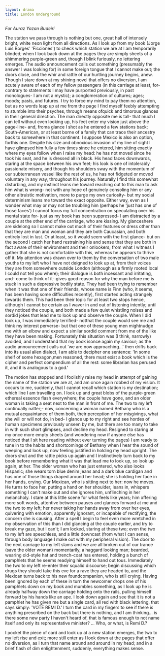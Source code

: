 ```yaml
---
layout: drama
title: London Underground
---
```


_For Auraz Yazan Budeiri_

The station we pass through is nothing but one, great hall of intensely bright, white neon light from all directions. As I look up from my book (Jorge Luis Borges' 'Ficciones') to check which station we are at I am temporarily blinded; when I look back down at the pages they are simply sheets of a shimmering purple-green and, though I blink furiously, no lettering emerges. The audio announcement calls out something (presumably the answer I was looking for) in some foreign tongue that I cannot make out; the doors close, and the whir and rattle of our hurtling journey begins, anew. Though I stare down at my shining novel that offers no diversion, I am acutely aware of each of my fellow passengers (in this carriage at least, for- contrary to statements I may have purported previously, in past monologues- I am not a mystic); a conglomeration of cultures; ages; moods; pasts, and futures. I try to force my mind to pay them no attention, but as no words leap up at me from the page I find myself feebly attempting to stumble into their psyches, through means ofquick and timorous glances in their general direction. The man directly opposite me is tall- that much I can tell without even looking up, his feet enter my vision just above the page-line- and, froma glance I shot as he entered a few stations back; South-American, or at least borne of a family that can trace their ancestry back to somewhere in that continent. I suppose Mexico is also an option, forthis one. Despite his size and obnoxious invasion of my line of sight I have glimpsed him fully a few times since  he entered, him sitting exactly where my eyes follow when I raise my head: he has not moved since he took his seat, and he is dressed all in black. His head faces downwards, staring at the space between his own feet; his look is one of intolerably passionate misery, and though his shoulders sway with the momentum of our subterranean vessel like the rest of us, he has not fidgeted or moved voluntary in any way, throughout his journey. Naturally I find this somewhat disturbing, and my instinct leans me toward reaching out to this man to ask him what is wrong- not with any hope of genuinely consoling him or any other altruistic motivation, more to purge my own curiosity- but my social determinism leans me toward the exact opposite. Either way, even as I wonder what may or may not be troubling him (perhaps he 'just has one of those faces') I cannot focus my full concentration on speculating over his mental state for- just as my book has been suppressed- I am distracted by a couple at the other end of the carriage, who are kissing. My glanceshere are sidelong so I cannot make out much of their features or dress other than that they are man and woman and they are both Caucasian, and both entirely lost in lust. Or at least, so it would seem with the first glance- but on the second I catch her hand restraining his and sense that they are both in fact aware of their environment and their onlookers; from what I witness I gather that she is not comfortable with this, whereas he appears to thrive off it. My attention was drawn over to them by the conversation of two male youths to my left who I have not deigned to look up at, from their voices they are from somewhere outside London (although as a firmly rooted local I could not tell you where); their dialogue is both incessant and irritating, and- come to think of it- gives good reason for why the man before me is stuck in such a depressive bodily state. They had been trying to remember when it was that one of their friends, whose name is Finn (who, it seems, has been having some difficulties recently), first started acting strangely towards them. This had been their topic for at least two stops hence, although I cannot be certain as I waver in and out of listening intently; until they noticed the couple, and both made a few quiet whistling noises and sordid jokes that lead me to look up and observe the couple. When I did look up, I was immediately terrified- notthat the couple would see me and think my interest perverse- but that one of these young men mightnudge me with an elbow and expect a similar sordid comment from me of the like they have been making. Fortunately this situation was (I think, narrowly) avoided, and I understand that my book isonce again my saviour; as the audio announcement calls out 'we are now approaching...' then drifts back into its usual alien dialect, I am able to decipher one sentence: 'In some shelf of some hexagon,men reasoned, there must exist a book which is the cipher and perfect compendium of all the rest: some librarian has perused it, and it is analogous to a god.'

The motion has stopped and I foolishly raise my head in attempt of gaining the name of the station we are at, and am once again robbed of my vision. It occurs to me, suddenly, that I cannot recall which station is my destination; which line I am travelling on. I look up and great blobs of the purple-green ethereal essence flash everywhere; the couple have gone, and an older woman is taking a seat next to the man in front of me. The two to my left continually natter;- now, concerning a woman named Bethany who is a mutual acquaintance of them both, their perception of her misgivings, what she will or will not do, in bed- I glance up to my right and see hordes of human specimens previously unseen by me, but there are too many to take in with such short glimpses, andI decline my head. Resigned to staring at my once more empty sheets (and wondering now if anyone else has noticed that I sit here reading without ever turning the pages) I am ready to tune in to the habits and shortcomings of Bethany when I hear the sound of weeping and look up, now feeling justified in holding my head upright. The doors shut and the rattle picks up again and I instinctively turn back to my book before remembering what it was that lead me to look up, so look up again, at her. The older woman who has just entered, who also looks Hispanic; she wears torn blue denim jeans and a dark blue cardigan and has one of those things draped around her head; she is holding her face in her hands, crying. Our Mexican, who is sitting next to her: now he moves. He turns to face her, putting a hand on her shoulder, leans in, whispers something I can't make out and she ignores him, unflinching in her melancholy. I stare at this little scene for what feels like years; him offering more soft words, attentive between pauses and glances forward at me and the two to my left; her never taking her hands away from over her eyes, quivering with emotion, apparently ignorant, or incapable of rectifying, the concern she is causing. After a spell I begin to feel even more wretched in my observation of this than I did glancing at the couple earlier, and try to break my gaze, but I can't; I am locked, staring at these two; even the two to my left are speechless, and a little downcast (from what I can sense, through body language I make out with my peripheral vision). The door to the next carriage to my left slams and we are all broken out of our trance (save the older woman) momentarily, a haggard looking man; bearded, wearing old-style hat and trench-coat has entered, holding a bunch of pamphlets that he seems readying himself to hand out tous. Immediately the two to my left re-enter their squalid discourse; begin discussing which drugs they should take this eve for a rave they are headed to, and the Mexican turns back to his new foundcompanion, who is still crying. Having been ignored by each of these in turn the newcomer drops one of his pamphlets down on my book and mumbles something, as I look up he is already halfway down the carriage holding onto the rails, pulling himself forward by his hands like an ape. I look down again and see that it is not a pamphlet he has given me but a single card, all red with black lettering, that says simply: 'VOTE REMI D.' I turn the card in my fingers to see if there is anything prescribed on the back but there is nothing, and I am thinking... is there some new party I haven't heard of, that is famous enough to not name itself and only its representative minister? ... Who, or what, is Remi D.?

I pocket the piece of card and look up at a new station emerges, the two to my left rise and exit; more still enter as I look down at the pages that offer no diversion, as I turn that name around and around in my head; and in a brief flash of dim enlightenment, suddenly, everything makes sense.
